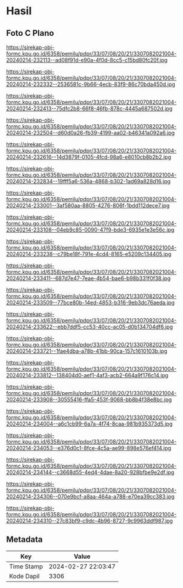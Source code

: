 # Hasil

## Foto C Plano

https://sirekap-obj-formc.kpu.go.id/6358/pemilu/pdpr/33/07/08/20/21/3307082021004-20240214-232113--ad08f91d-e90a-4f0d-8cc5-c15bd80fc20f.jpg

https://sirekap-obj-formc.kpu.go.id/6358/pemilu/pdpr/33/07/08/20/21/3307082021004-20240214-232332--2536581c-9b66-4ecb-83f9-86c70bda450d.jpg

https://sirekap-obj-formc.kpu.go.id/6358/pemilu/pdpr/33/07/08/20/21/3307082021004-20240214-232413--75dfc2b8-66f8-46fb-878c-4445a687502d.jpg

https://sirekap-obj-formc.kpu.go.id/6358/pemilu/pdpr/33/07/08/20/21/3307082021004-20240214-232504--d60d0a26-fb39-4199-aa02-b46341a092a6.jpg

https://sirekap-obj-formc.kpu.go.id/6358/pemilu/pdpr/33/07/08/20/21/3307082021004-20240214-232616--14d3879f-0105-4fcd-98a6-e8010cb8b2b2.jpg

https://sirekap-obj-formc.kpu.go.id/6358/pemilu/pdpr/33/07/08/20/21/3307082021004-20240214-232834--19fff5a6-536a-4868-b302-1ad69a828d16.jpg

https://sirekap-obj-formc.kpu.go.id/6358/pemilu/pdpr/33/07/08/20/21/3307082021004-20240214-233001--3af580aa-8805-4276-806f-1bdd112dece7.jpg

https://sirekap-obj-formc.kpu.go.id/6358/pemilu/pdpr/33/07/08/20/21/3307082021004-20240214-233108--04eb9c85-0090-47f9-bde3-6935e1e3e56c.jpg

https://sirekap-obj-formc.kpu.go.id/6358/pemilu/pdpr/33/07/08/20/21/3307082021004-20240214-233238--c79be18f-791e-4cd4-8165-e5209c134405.jpg

https://sirekap-obj-formc.kpu.go.id/6358/pemilu/pdpr/33/07/08/20/21/3307082021004-20240214-233411--687d7e47-7eae-4b54-bae6-b98b331f0f38.jpg

https://sirekap-obj-formc.kpu.go.id/6358/pemilu/pdpr/33/07/08/20/21/3307082021004-20240214-233509--77bce80b-14ed-4853-b316-9eb3dc76aeda.jpg

https://sirekap-obj-formc.kpu.go.id/6358/pemilu/pdpr/33/07/08/20/21/3307082021004-20240214-233622--ebb7ddf5-cc53-40cc-ac05-d0b134704df6.jpg

https://sirekap-obj-formc.kpu.go.id/6358/pemilu/pdpr/33/07/08/20/21/3307082021004-20240214-233721--1fae4dba-a78b-41bb-90ca-157c1610103b.jpg

https://sirekap-obj-formc.kpu.go.id/6358/pemilu/pdpr/33/07/08/20/21/3307082021004-20240214-233812--138404d0-aef1-4af3-acb2-664a9f176c14.jpg

https://sirekap-obj-formc.kpu.go.id/6358/pemilu/pdpr/33/07/08/20/21/3307082021004-20240214-233908--30555416-ffa5-453f-9068-bb8b4f38e8bc.jpg

https://sirekap-obj-formc.kpu.go.id/6358/pemilu/pdpr/33/07/08/20/21/3307082021004-20240214-234004--a6c1cb99-6a7a-4f74-8caa-981b935373d5.jpg

https://sirekap-obj-formc.kpu.go.id/6358/pemilu/pdpr/33/07/08/20/21/3307082021004-20240214-234053--e376d0c1-8fce-4c5a-ae99-898e576ef414.jpg

https://sirekap-obj-formc.kpu.go.id/6358/pemilu/pdpr/33/07/08/20/21/3307082021004-20240214-234144--c3668d55-4ed4-4dae-8a20-928bfbe9e2df.jpg

https://sirekap-obj-formc.kpu.go.id/6358/pemilu/pdpr/33/07/08/20/21/3307082021004-20240214-234306--070e9bcf-a8aa-464a-a788-e70ea39cc383.jpg

https://sirekap-obj-formc.kpu.go.id/6358/pemilu/pdpr/33/07/08/20/21/3307082021004-20240214-234310--27c83bf9-c9dc-4b96-8727-9c9963ddf987.jpg


## Metadata

| Key        | Value               |
| ---------- | ------------------- |
| Time Stamp | 2024-02-27 22:03:47 |
| Kode Dapil | 3306                |



